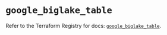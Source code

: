# `google_biglake_table`

Refer to the Terraform Registry for docs: [`google_biglake_table`](https://registry.terraform.io/providers/hashicorp/google/5.31.1/docs/resources/biglake_table).
